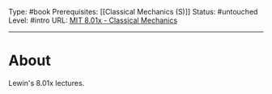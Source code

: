 Type: #book
Prerequisites: [[Classical Mechanics (S)]]
Status: #untouched 
Level: #intro 
URL: [MIT 8.01x - Classical Mechanics](https://www.youtube.com/playlist?list=PLyQSN7X0ro203puVhQsmCj9qhlFQ-As8e)

----
# About

Lewin's 8.01x lectures.